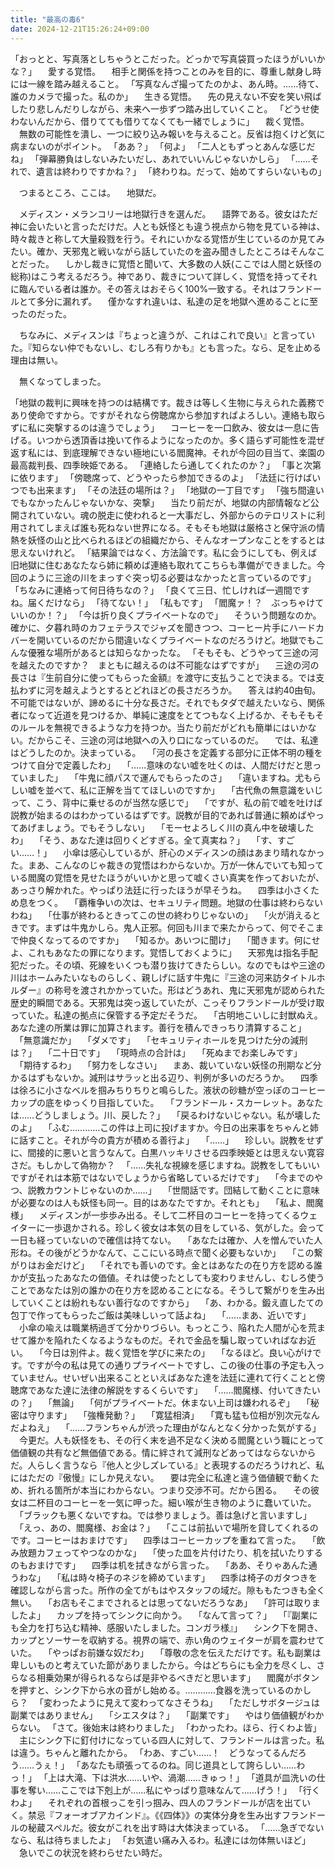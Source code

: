 ```yaml
---
title: "最高の毒6"
date: 2024-12-21T15:26:24+09:00
---
```

「おっとと、写真落としちゃうとこだった。どっかで写真袋買ったほうがいいかな？」
　愛する覚悟。
　相手と関係を持つことのみを目的に、尊重し献身し時には一線を踏み越えること。
「写真なんざ撮ってたのかよ、あん時。……待て、誰のカメラで撮った。私のか」
　生きる覚悟。
　先の見えない不安を笑い飛ばしたり悲しんだりしながら、未来へ一歩ずつ踏み出していくこと。
「どうせ使わないんだから、借りてても借りてなくても一緒でしょうに」
　裁く覚悟。
　無数の可能性を潰し、一つに絞り込み報いを与えること。反省は抱くけど気に病まないのがポイント。
「ああ？」
「何よ」
「二人ともずっとあんな感じだね」
「弾幕勝負はしないみたいだし、あれでいいんじゃないかしら」
「……それで、遺言は終わりですかね？」
「終わりね。だって、始めてすらいないもの」

　つまるところ、ここは。
　地獄だ。



　メディスン・メランコリーは地獄行きを選んだ。
　語弊である。彼女はただ神に会いたいと言っただけだ。人とも妖怪とも違う視点から物を見ている神は、時々裁きと称して大量殺戮を行う。それにいかなる覚悟が生じているのか見てみたい。確か、天邪鬼と戦いながら話していたのを盗み聞きしたところはそんなことだった。
　しかし裁きに覚悟と聞いて、大多数の人妖(ここでは人間と妖怪の総称)はこう考えるだろう。神であり、裁きについて詳しく、覚悟を持ってそれに臨んでいる者は誰か。その答えはおそらく100%一致する。それはフランドールとて多分に漏れず。
　僅かなすれ違いは、私達の足を地獄へ進めることに至ったのだった。

　ちなみに、メディスンは『ちょっと違うが、これはこれで良い』と言っていた。『知らない仲でもないし、むしろ有りかも』とも言った。なら、足を止める理由は無い。

　無くなってしまった。



「地獄の裁判に興味を持つのは結構です。裁きは等しく生物に与えられた義務であり使命ですから。ですがそれなら傍聴席から参加すればよろしい。連絡も取らずに私に突撃するのは違うでしょう」
　コーヒーを一口飲み、彼女は一息に告げる。いつから透頂香は挽いて作るようになったのか。多く語らず可能性を混ぜ返す私には、到底理解できない極地にいる閻魔神。それが今回の目当て、楽園の最高裁判長、四季映姫である。
「連絡したら通してくれたのか？」
「事と次第に依ります」
「傍聴席って、どうやったら参加できるのよ」
「法廷に行けばいつでも出来ます」
「その法廷の場所は？」
「地獄の一丁目です」
「強ち間違いでもなかったんじゃないかな、突撃」
　当たり前だが、地獄の内部情報など公開されていない。魂の脱走に使われると一大事だし、外部からのテロリストに利用されてしまえば誰も死ねない世界になる。そもそも地獄は厳格さと保守派の情熱を妖怪の山と比べられるほどの組織だから、そんなオープンなことをするとは思えないけれど。
「結果論ではなく、方法論です。私に会うにしても、例えば旧地獄に住むあなたなら姉に頼めば連絡も取れてこちらも準備ができました。今回のように三途の川をまっすぐ突っ切る必要はなかったと言っているのです」
「ちなみに連絡って何日待ちなの？」
「良くて三日、忙しければ一週間ですね。届くだけなら」
「待てない！」
「私もです」
「閻魔ァ！？　ぶっちゃけていいのか！？」
「今は折り良くプライベートなので」
　そういう問題なのか。確かに、夕暮れ時のカフェテラスでジャズを聞きつつ、コーヒー片手にハードカバーを開いているのだから間違いなくプライベートなのだろうけど。地獄でもこんな優雅な場所があるとは知らなかったな。
「そもそも、どうやって三途の河を越えたのですか？　まともに越えるのは不可能なはずですが」
　三途の河の長さは『生前自分に使ってもらった金額』を渡守に支払うことで決まる。では支払わずに河を越えようとするとどれほどの長さだろうか。
　答えは約40由旬。不可能ではないが、諦めるに十分な長さだ。それでもタダで越えたいなら、関係者になって近道を見つけるか、単純に速度をとてつもなく上げるか、そもそもそのルールを無視できるような力を持つか。当たり前だがどれも簡単にはいかない。だからこそ、三途の河は地獄への入り口になっているのだ。
　では、私達はどうしたのか。決まっている。
　「河の長さを定義する部分に正体不明の種をつけて自分で定義したわ」
　「……意味のない嘘を吐くのは、人間だけだと思っていました」
　「牛鬼に顔パスで運んでもらったのさ」
　「違いますね。尤もらしい嘘を並べて、私に正解を当ててほしいのですか」
　「古代魚の無意識をいじって、こう、背中に乗せるのが当然な感じで」
　「ですが、私の前で嘘を吐けば説教が始まるのはわかっているはずです。説教が目的であれば普通に頼めばやってあげましょう。でもそうしない」
　「モーセよろしく川の真ん中を破壊したわ」
　「そう、あなた達は回りくどすぎる。全て真実ね？」
　「す、すごい……！」
　小傘は感心しているが、肝心のメディスンの顔はあまり晴れなかった。まあ、こんなのじゃ裁きの覚悟はわからないか。万が一休んでいても知っている閻魔の覚悟を見せたほうがいいかと思って嘘くさい真実を作っておいたが、あっさり解かれた。やっぱり法廷に行ったほうが早そうね。
　四季は小さくため息をつく。
　「覇権争いの次は、セキュリティ問題。地獄の仕事は終わらないわね」
　「仕事が終わるときってこの世の終わりじゃないの」
　「火が消えるときです。まずは牛鬼かしら。鬼人正邪。何回も川まで来たからって、何でそこまで仲良くなってるのですか」
　「知るか。あいつに聞け」
　「聞きます。何にせよ、これもあなたの罪になります。覚悟しておくように」
　天邪鬼は指名手配犯だった。その頃、死線をいくつも潜り抜けてきたらしい。なのでもはや三途の川はホームみたいなものらしく、親しげに話す牛鬼に『三途の河来訪タイトルホルダー』の称号を渡されかかっていた。形はどうあれ、鬼に天邪鬼が認められた歴史的瞬間である。天邪鬼は突っ返していたが、こっそりフランドールが受け取っていた。私達の拠点に保管する予定だそうだ。
　「古明地こいしに封獣ぬえ。あなた達の所業は罪に加算されます。善行を積んできっちり清算すること」
　「無意識だか」
　「ダメです」
　「セキュリティホールを見つけた分の減刑は？」
　「二十日です」
　「現時点の合計は」
　「死ぬまでお楽しみです」
　「期待するわ」
　「努力をしなさい」
　まあ、裁いていない妖怪の刑期など分かるはずもないか。減刑はサラッと出る辺り、判例が多いのだろうか。
　四季は徐ろに小さなベルを掴みちりちりと鳴らした。液状の砂糖が空っぽのコーヒーカップの底をゆっくり目指していた。
　「フランドール・スカーレット。あなたは……どうしましょう。川、戻した？」
　「戻るわけないじゃない。私が壊したのよ」
　「ふむ…………この件は上司に投げますか。今日の出来事をちゃんと姉に話すこと。それが今の貴方が積める善行よ」
　「……」
　珍しい。説教をせずに、間接的に悪いと言うなんて。白黒ハッキリさせる四季映姫とは思えない寛容さだ。もしかして偽物か？
　「……失礼な視線を感じますね。説教をしてもいいですがそれは本筋ではないでしょうから省略しているだけです」
　「今までのやつ、説教カウントじゃないのか……」
　「世間話です。団結して動くことに意味が必要なのは人も妖怪も同一。目的はあなたですか。それとも」
　「私よ、閻魔様」
　メディスンが一歩歩み出る。そして二杯目のコーヒーを持ってくるウェイターに一歩退かされる。珍しく彼女は本気の目をしている、気がした。会って一日も経っていないので確信は持てない。
　「あなたは確か、人を憎んでいた人形ね。その後がどうかなんて、ここにいる時点で聞く必要もないか」
　「この繋がりはお金だけど」
　「それでも善いのです。金とはあなたの在り方を認める誰かが支払ったあなたの価値。それは使ったとしても変わりませんし、むしろ使うことであなたは別の誰かの在り方を認めることになる。そうして繋がりを生み出していくことは紛れもない善行なのですから」
　「あ、わかる。鍛え直したての包丁で作ってもらったご飯は美味しいって話よね」
　「……まあ、近いです」
　小傘の喩えは職業柄過ぎて分かりづらい。もっとこう、陥れた人間が心を荒ませて誰かを陥れたくなるようなものだ。それで金品を騙し取っていればなお近い。
　「今日は別件よ。裁く覚悟を学びに来たの」
　「なるほど。良い心がけです。ですが今の私は見ての通りプライベートですし、この後の仕事の予定も入っていません。せいぜい出来ることといえばあなた達を法廷に連れて行くことと傍聴席であなた達に法律の解説をするくらいです」
　「……閻魔様、付いてきたいの？」
　「無論」
　「何がプライベートだ。休まない上司は嫌われるぞ」
　「秘密は守ります」
　「強権発動？」
　「寛猛相済」
　「寛も猛も位相が別次元なんだよねえ」
　「……フランちゃんが渋った理由がなんとなく分かった気がする」
　今更だ。人も妖怪をも、その行く末を過不足なく決める閻魔という職にとって価値観の共有など無価値である。情に絆されて減刑などあってはならないからだ。人らしく言うなら『他人と少しズレている』と表現するのだろうけれど、私にはただの『傲慢』にしか見えない。
　要は完全に私達と違う価値観で動くため、折れる箇所が本当にわからない。つまり交渉不可。だから困る。
　その彼女は二杯目のコーヒーを一気に呷った。細い喉が生き物のように蠢いていた。
　「ブラックも悪くないですね。では参りましょう。善は急げと言いますし」
　「えっ、あの、閻魔様、お金は？」
　「ここは前払いで場所を貸してくれるのです。コーヒーはおまけです」
　四季はコーヒーカップを重ねて言った。
　「飲み放題カフェってやつなのかな」
　「使った皿を片付けたり、机を拭いたりするのもおまけです」
　四季は机を拭きながら言った。
　「ああ、そりゃあんた通うわな」
　「私は時々椅子のネジを締めています」
　四季は椅子のガタつきを確認しながら言った。所作の全てがもはやスタッフの域だ。隙ももたつきも全く無い。
　「お店もそこまでされるとは思ってないだろうなあ」
　「許可は取りましたよ」
　カップを持ってシンクに向かう。
　「なんて言って？」
　「『副業にも全力を打ち込む精神、感服いたしました。コンガラ様』」
　シンク下を開き、カップとソーサーを収納する。視界の端で、赤い角のウェイターが肩を震わせていた。
　「やっぱお前嫌な奴だわ」
　「尊敬の念を伝えただけです。私も副業は卑しいものと考えていた節がありましたから。今はどちらにも全力を尽くし、さらなる相乗効果が得られるならば是非やるべきだと思います」
　閻魔がボタンを押すと、シンク下から水の音がし始める。…………食器を洗っているのかしら？
　「変わったように見えて変わってなさそうね」
　「ただしサボタージュは副業ではありません」
　「シエスタは？」
　「副業です」
　やはり価値観がわからない。
「さて。後始末は終わりました」
「わかったわ。ほら、行くわよ皆」
　主にシンク下に釘付けになっている四人に対して、フランドールは言った。私は違う。ちゃんと離れたから。
「わあ、すごい……！　どうなってるんだろう……うぇ！」
「あなたも頑張ってるのね。同じ道具として誇らしい……わっ！」
「上は大滝、下は洪水……いや、渦潮……きゅっ！」
「道具が皿洗いの仕事を奪い……ここでは下剋上が……私にやっぱり意味なんて……げう！」
「行くわよ」
　それぞれの首根っこを引っ掴み、四人のフランドールが店を出ていく。禁忌『フォーオブアカインド』。《《四体》》の実体分身を生み出すフランドールの秘蔵スペルだ。彼女がこれを出す時は大体決まっている。
「……急ぎでないなら、私は待ちましたよ」
「お気遣い痛み入るわ。私達には勿体無いほど」
　急いでこの状況を終わらせたい時だ。

